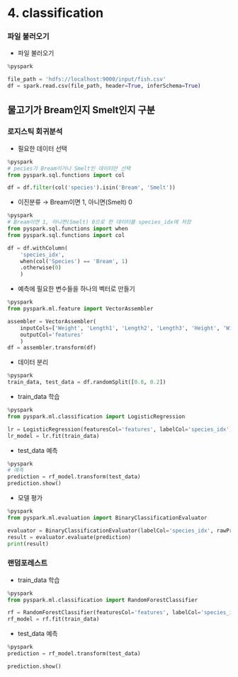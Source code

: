 # 4. classification
### 파일 불러오기
- 파일 불러오기
```python
%pyspark

file_path = 'hdfs://localhost:9000/input/fish.csv'
df = spark.read.csv(file_path, header=True, inferSchema=True)
```

## 물고기가 Bream인지 Smelt인지 구분
### 로지스틱 회귀분석
- 필요한 데이터 선택
```python
%pyspark
# pecies가 Bream이거나 Smelt인 데이터만 선택
from pyspark.sql.functions import col

df = df.filter(col('species').isin('Bream', 'Smelt'))
```

- 이진분류 → Bream이면 1, 아니면(Smelt) 0
```python
%pyspark
# Bream이면 1, 아니면(Smelt) 0으로 한 데이터를 species_idx에 저장
from pyspark.sql.functions import when
from pyspark.sql.functions import col

df = df.withColumn(
    'species_idx',
    when(col('Species') == 'Bream', 1)
    .otherwise(0)
    )
```

- 예측에 필요한 변수들을 하나의 벡터로 만들기
```python
%pyspark
from pyspark.ml.feature import VectorAssembler

assembler = VectorAssembler(
    inputCols=['Weight', 'Length1', 'Length2', 'Length3', 'Height', 'Width'],
    outputCol='features'
    )
df = assembler.transform(df)
```

- 데이터 분리
```python
%pyspark
train_data, test_data = df.randomSplit([0.8, 0.2])
```

- train_data 학습
```python
%pyspark
from pyspark.ml.classification import LogisticRegression

lr = LogisticRegression(featuresCol='features', labelCol='species_idx')
lr_model = lr.fit(train_data)
```

- test_data 예측
```python
%pyspark
# 예측
prediction = rf_model.transform(test_data)
prediction.show()
```

- 모델 평가
```python
%pyspark
from pyspark.ml.evaluation import BinaryClassificationEvaluator

evaluator = BinaryClassificationEvaluator(labelCol='species_idx', rawPredictionCol='rawPrediction', metricName='areaUnderROC')
result = evaluator.evaluate(prediction)
print(result)
```

### 랜덤포레스트
- train_data 학습
```python
%pyspark
from pyspark.ml.classification import RandomForestClassifier

rf = RandomForestClassifier(featuresCol='features', labelCol='species_idx', maxBins=500)
rf_model = rf.fit(train_data)
```

- test_data 예측
```python
%pyspark
prediction = rf_model.transform(test_data)

prediction.show()
```